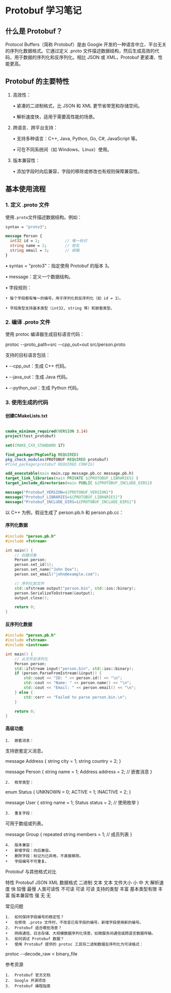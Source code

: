 # Protobuf 学习笔记

## 什么是 Protobuf？

Protocol Buffers（简称 Protobuf）是由 Google 开发的一种语言中立、平台无关的序列化数据格式。它通过定义 .proto 文件描述数据结构，然后生成高效的代码，用于数据的序列化和反序列化。相比 JSON 或 XML，Protobuf 更紧凑、性能更高。

## Protobuf 的主要特性

1. 高效性：

   • 紧凑的二进制格式，比 JSON 和 XML 更节省带宽和存储空间。
   
   • 解析速度快，适用于需要高性能的场景。
2. 跨语言、跨平台支持：

   • 支持多种语言：C++, Java, Python, Go, C#, JavaScript 等。

   • 可在不同系统间（如 Windows、Linux）使用。

3. 版本兼容性：

   • 添加字段时向后兼容，字段的移除或修改也有规则保障兼容性。

## 基本使用流程

### 1. 定义 .proto 文件

使用`.proto`文件描述数据结构。例如：
```proto
syntax = "proto3";

message Person {
  int32 id = 1;           // 唯一标识
  string name = 2;        // 姓名
  string email = 3;       // 邮箱
}
```

• syntax = "proto3"：指定使用 Protobuf 的版本 3。

• message：定义一个数据结构。

• 字段规则：

	• 每个字段都有唯一的编号，用于序列化和反序列化（如 id = 1）。

	• 字段类型支持基本类型（int32, string 等）和嵌套类型。

### 2. 编译 .proto 文件

使用 protoc 编译器生成目标语言代码：

protoc --proto_path=src --cpp_out=out src/person.proto

支持的目标语言包括：

• --cpp_out：生成 C++ 代码。

• --java_out：生成 Java 代码。

• --python_out：生成 Python 代码。

### 3. 使用生成的代码
#### 创建CMakeLists.txt
```cmake

cmake_minimum_required(VERSION 3.14)
project(test_protobuf)

set(CMAKE_CXX_STANDARD 17)

find_package(PkgConfig REQUIRED)
pkg_check_modules(PROTOBUF REQUIRED protobuf)
#find_package(protobuf REQUIRED CONFIG)

add_executable(main main.cpp message.pb.cc message.pb.h)
target_link_libraries(main PRIVATE ${PROTOBUF_LIBRARIES} )
target_include_directories(main PUBLIC ${PROTOBUF_INCLUDE_DIRS})

message("Protobuf_VERSION=${PROTOBUF_VERSION}")
message("Protobuf_LIBRARIES=${PROTOBUF_LIBRARIES}")
message("Protobuf_INCLUDE_DIRS=${PROTOBUF_INCLUDE_DIRS}")

```

以 C++ 为例，假设生成了 person.pb.h 和 person.pb.cc：

#### 序列化数据
```C++
#include "person.pb.h"
#include <fstream>

int main() {
    // 创建对象
    Person person;
    person.set_id(1);
    person.set_name("John Doe");
    person.set_email("john@example.com");

    // 序列化到文件
    std::ofstream output("person.bin", std::ios::binary);
    person.SerializeToOstream(&output);
    output.close();

    return 0;
}
```

#### 反序列化数据

```C++
#include "person.pb.h"
#include <fstream>
#include <iostream>

int main() {
    // 从文件反序列化
    Person person;
    std::ifstream input("person.bin", std::ios::binary);
    if (person.ParseFromIstream(&input)) {
        std::cout << "ID: " << person.id() << "\n";
        std::cout << "Name: " << person.name() << "\n";
        std::cout << "Email: " << person.email() << "\n";
    } else {
        std::cerr << "Failed to parse person.bin.\n";
    }

    return 0;
}
```

#### 高级功能

	1.	嵌套消息：
支持嵌套定义消息。

message Address {
  string city = 1;
  string country = 2;
}

message Person {
  string name = 1;
  Address address = 2; // 嵌套消息
}


	2.	枚举类型：

enum Status {
  UNKNOWN = 0;
  ACTIVE = 1;
  INACTIVE = 2;
}

message User {
  string name = 1;
  Status status = 2; // 使用枚举
}


	3.	重复字段：
可用于数组或列表。

message Group {
  repeated string members = 1; // 成员列表
}


	4.	版本兼容：
	•	新增字段：向后兼容。
	•	删除字段：标记为已弃用，不直接移除。
	•	字段编号不可重复。

Protobuf 与其他格式对比

特性	Protobuf	JSON	XML
数据格式	二进制	文本	文本
文件大小	小	中	大
解析速度	快	较慢	最慢
人类可读性	不可读	可读	可读
支持的类型	丰富	基本类型有限	丰富
版本兼容性	强	无	无

常见问题

	1.	如何保持字段编号的稳定性？
	•	在修改 .proto 文件时，不改变已有字段的编号，新增字段使用新的编号。
	2.	Protobuf 适合哪些场景？
	•	网络通信、日志存储、大规模数据序列化场景，如微服务间通信或跨语言数据传输。
	3.	如何调试 Protobuf 数据？
	•	使用 Protobuf 提供的 protoc 工具将二进制数据反序列化为可读格式：

protoc --decode_raw < binary_file

参考资源

	1.	Protobuf 官方文档
	2.	Google 开源项目
	3.	Protobuf 编程指南
